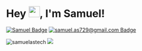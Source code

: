 <h1>Hey <img src="https://raw.githubusercontent.com/kaueMarques/kaueMarques/master/hi.gif" width="30px">, I'm Samuel!</h1>

[![Samuel Badge](https://img.shields.io/badge/-LinkedIn-blue?style=flat-square&logo=Linkedin&logoColor=white&link=https://www.linkedin.com/in/samuelastech/)](https://www.linkedin.com/in/samuelastech/)
[![samuel.as729@gmail.com Badge](https://img.shields.io/badge/-Gmail-c14438?style=flat-square&logo=Gmail&logoColor=white&link=mailto:samuel.as729@gmail.com)](mailto:samuel.as729@gmail.com)

<img src="https://github-readme-stats.vercel.app/api?username=samuelastech&show_icons=true" alt="samuelastech">

<img src="https://github-readme-stats.vercel.app/api/top-langs/?username=samuelastech&layout=compact&bg_color=ffffff&text_color=333333">
<br/>
